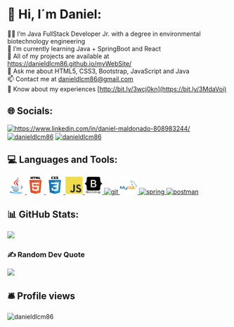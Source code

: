 # 💫 Hi, I´m Daniel:
👨‍💻 I’m Java FullStack Developer Jr. with a degree in environmental biotechnology engineering <br> 🌱 I’m currently learning Java + SpringBoot and React<br> 📝 All of my projects are available at https://danieldlcm86.github.io/myWebSite/<br>💬 Ask me about HTML5, CSS3, Bootstrap, JavaScript and Java<br>📫 Contact me at danieldlcm86@gmail.com<br>📄 Know about my experiences [http://bit.ly/3wcj0kn](https://bit.ly/3MdaVoi)

## 🌐 Socials:
<p align="left">
<a href="https://linkedin.com/in/https://www.linkedin.com/in/daniel-maldonado-808983244/" target="blank"><img align="center" src="https://raw.githubusercontent.com/rahuldkjain/github-profile-readme-generator/master/src/images/icons/Social/linked-in-alt.svg" alt="https://www.linkedin.com/in/daniel-maldonado-808983244/" height="30" width="40" /></a>
<a href="https://www.hackerrank.com/daniel_dlcmaldo1" target="blank"><img align="center" src="https://raw.githubusercontent.com/rahuldkjain/github-profile-readme-generator/master/src/images/icons/Social/hackerrank.svg" alt="danieldlcm86" height="30" width="40" /></a>
<a href="https://www.hackerrank.com/daniel_dlcmaldo1" target="blank"><img align="center" src="https://upload.wikimedia.org/wikipedia/commons/e/e7/Instagram_logo_2016.svg" alt="danieldlcm86" height="30" width="30" /></a>
</p>

## 💻 Languages and Tools:
<p align="left"> <a href="https://www.java.com" target="_blank" rel="noreferrer"> <img src="https://raw.githubusercontent.com/devicons/devicon/master/icons/java/java-original.svg" alt="java" width="40" height="40"/> </a>  <a href="https://www.w3.org/html/" target="_blank" rel="noreferrer"> <img src="https://raw.githubusercontent.com/devicons/devicon/master/icons/html5/html5-original-wordmark.svg" alt="html5" width="40" height="40"/> </a>  <a href="https://www.w3schools.com/css/" target="_blank" rel="noreferrer"> <img src="https://raw.githubusercontent.com/devicons/devicon/master/icons/css3/css3-original-wordmark.svg" alt="css3" width="40" height="40"/> </a> <a href="https://developer.mozilla.org/en-US/docs/Web/JavaScript" target="_blank" rel="noreferrer"> <img src="https://raw.githubusercontent.com/devicons/devicon/master/icons/javascript/javascript-original.svg" alt="javascript" width="40" height="40"/> </a> <a href="https://getbootstrap.com" target="_blank" rel="noreferrer"> <img src="https://raw.githubusercontent.com/devicons/devicon/master/icons/bootstrap/bootstrap-plain-wordmark.svg" alt="bootstrap" width="40" height="40"/> </a> <a href="https://git-scm.com/" target="_blank" rel="noreferrer"> <img src="https://www.vectorlogo.zone/logos/git-scm/git-scm-icon.svg" alt="git" width="40" height="40"/> </a> <a href="https://www.mysql.com/" target="_blank" rel="noreferrer"> <img src="https://raw.githubusercontent.com/devicons/devicon/master/icons/mysql/mysql-original-wordmark.svg" alt="mysql" width="40" height="40"/> </a><a href="https://spring.io/" target="_blank" rel="noreferrer"> <img src="https://www.vectorlogo.zone/logos/springio/springio-icon.svg" alt="spring" width="40" height="40"/> </a><a href="https://postman.com" target="_blank" rel="noreferrer"> <img src="https://www.vectorlogo.zone/logos/getpostman/getpostman-icon.svg" alt="postman" width="40" height="40"/> </a></p>

## 📊 GitHub Stats:
<!--![Daniel's GitHub stats](https://github-readme-stats.vercel.app/api?username=danieldlcm86&theme=dark&hide_border=false)<br/>-->
![](https://github-readme-streak-stats.herokuapp.com/?user=danieldlcm86&theme=dark&hide_border=false)<br/>
<!--![Top Langs](https://github-readme-stats.vercel.app/api/top-langs/?username=danieldlcm86&theme=dark&hide_border=false)-->

<!--## 🏆 GitHub Trophies
![](https://github-profile-trophy.vercel.app/?username=danieldlcm86&theme=radical&no-frame=false&no-bg=true&margin-w=4)
-->
### ✍️ Random Dev Quote
![](https://quotes-github-readme.vercel.app/api?type=horizontal&theme=tokyonight)

## 🛎️ Profile views
<p align="left"> <img src="https://komarev.com/ghpvc/?username=danieldlcm86&label=Profile%20views&color=0e75b6&style=flat" alt="danieldlcm86" /> </p>


